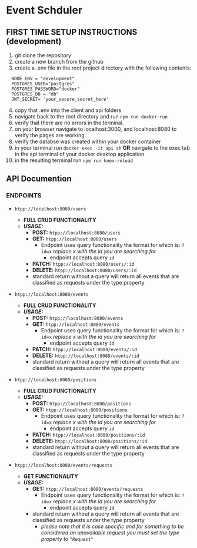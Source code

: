 # Event Schduler
## FIRST TIME SETUP INSTRUCTIONS (development)
  1. git clone the repository
  2. create a new branch from the github
  3. create a .env file in the root project directory with the following contents:
  ```
    NODE_ENV = "development"
    POSTGRES_USER="postgres"
    POSTGRES_PASSWORD="docker"
    POSTGRES_DB = "db"
    JWT_SECRET= 'your_secure_secret_here'
  ```
  4. copy that .env into the client and api folders
  5. navigate back to the root directory and run `npm run docker-run`
  6. verify that there are no errors in the terminal.
  7. on your browser navigate to localhost:3000, and localhost:8080 to verify the pages are working
  8. verify the databse was created within your docker container
  9. in your terminal run `docker exec -it api sh` **OR** navigate to the exec tab in the api terminal of your docker desktop application
  10. in the resulting terminal run `npm run knex-reload`

## API Documention
  ### ENDPOINTS
  - `htpp://localhost:8080/users`
    - **FULL CRUD FUNCTIONALITY**
    - ***USAGE:***
      - **POST:** `htpp://localhost:8080/users`
      - **GET:** `htpp://localhost:8080/users`
        - Endpoint uses query functionality the format for which is: `?id=x` *replace x with the id you are searching for*
          - endpoint accepts query `id`
      - **PATCH:** `htpp://localhost:8080/users/:id`
      - **DELETE:** `htpp://localhost:8080/users/:id`
      - standard return without a query will return all events that are classified as requests under the type property

  - `htpp://localhost:8080/events`
    - **FULL CRUD FUNCTIONALITY**
    - ***USAGE:***
      - **POST:** `htpp://localhost:8080/events`
      - **GET:** `htpp://localhost:8080/events`
        - Endpoint uses query functionality the format for which is: `?id=x` *replace x with the id you are searching for*
          - endpoint accepts query `id`
      - **PATCH:** `htpp://localhost:8080/events/:id`
      - **DELETE:** `htpp://localhost:8080/events/:id`
      - standard return without a query will return all events that are classified as requests under the type property

  - `htpp://localhost:8080/positions`
    - **FULL CRUD FUNCTIONALITY**
    - ***USAGE:***
      - **POST:** `htpp://localhost:8080/positions`
      - **GET:** `htpp://localhost:8080/positions`
        - Endpoint uses query functionality the format for which is: `?id=x` *replace x with the id you are searching for*
          - endpoint accepts query `id`
      - **PATCH:** `htpp://localhost:8080/positions/:id`
      - **DELETE:** `htpp://localhost:8080/positions/:id`
      - standard return without a query will return all events that are classified as requests under the type property

  - `htpp://localhost:8080/events/requests`
    - **GET FUNCTIONALITY**
    - ***USAGE:***
      - **GET:** `htpp://localhost:8080/events/requests`
        - Endpoint uses query functionality the format for which is: `?id=x` *replace x with the id you are searching for*
          - endpoint accepts query `id`
      - standard return without a query will return all events that are classified as requests under the type property
        - *please note that it is case specific and for something to be considered an unavailable request you must set the type property to `"Request"`*

  